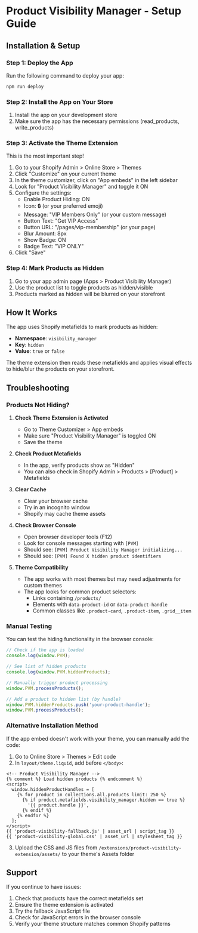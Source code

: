 # Product Visibility Manager - Setup Guide

## Installation & Setup

### Step 1: Deploy the App
Run the following command to deploy your app:
```bash
npm run deploy
```

### Step 2: Install the App on Your Store
1. Install the app on your development store
2. Make sure the app has the necessary permissions (read_products, write_products)

### Step 3: Activate the Theme Extension
This is the most important step!

1. Go to your Shopify Admin > Online Store > Themes
2. Click "Customize" on your current theme
3. In the theme customizer, click on "App embeds" in the left sidebar
4. Look for "Product Visibility Manager" and toggle it ON
5. Configure the settings:
   - Enable Product Hiding: ON
   - Icon: 🔒 (or your preferred emoji)
   - Message: "VIP Members Only" (or your custom message)
   - Button Text: "Get VIP Access"
   - Button URL: "/pages/vip-membership" (or your page)
   - Blur Amount: 8px
   - Show Badge: ON
   - Badge Text: "VIP ONLY"
6. Click "Save"

### Step 4: Mark Products as Hidden
1. Go to your app admin page (Apps > Product Visibility Manager)
2. Use the product list to toggle products as hidden/visible
3. Products marked as hidden will be blurred on your storefront

## How It Works

The app uses Shopify metafields to mark products as hidden:
- **Namespace**: `visibility_manager`
- **Key**: `hidden`
- **Value**: `true` or `false`

The theme extension then reads these metafields and applies visual effects to hide/blur the products on your storefront.

## Troubleshooting

### Products Not Hiding?

1. **Check Theme Extension is Activated**
   - Go to Theme Customizer > App embeds
   - Make sure "Product Visibility Manager" is toggled ON
   - Save the theme

2. **Check Product Metafields**
   - In the app, verify products show as "Hidden"
   - You can also check in Shopify Admin > Products > [Product] > Metafields

3. **Clear Cache**
   - Clear your browser cache
   - Try in an incognito window
   - Shopify may cache theme assets

4. **Check Browser Console**
   - Open browser developer tools (F12)
   - Look for console messages starting with `[PVM]`
   - Should see: `[PVM] Product Visibility Manager initializing...`
   - Should see: `[PVM] Found X hidden product identifiers`

5. **Theme Compatibility**
   - The app works with most themes but may need adjustments for custom themes
   - The app looks for common product selectors:
     - Links containing `/products/`
     - Elements with `data-product-id` or `data-product-handle`
     - Common classes like `.product-card`, `.product-item`, `.grid__item`

### Manual Testing

You can test the hiding functionality in the browser console:

```javascript
// Check if the app is loaded
console.log(window.PVM);

// See list of hidden products
console.log(window.PVM.hiddenProducts);

// Manually trigger product processing
window.PVM.processProducts();

// Add a product to hidden list (by handle)
window.PVM.hiddenProducts.push('your-product-handle');
window.PVM.processProducts();
```

### Alternative Installation Method

If the app embed doesn't work with your theme, you can manually add the code:

1. Go to Online Store > Themes > Edit code
2. In `layout/theme.liquid`, add before `</body>`:

```liquid
<!-- Product Visibility Manager -->
{% comment %} Load hidden products {% endcomment %}
<script>
  window.hiddenProductHandles = [
    {% for product in collections.all.products limit: 250 %}
      {% if product.metafields.visibility_manager.hidden == true %}
        '{{ product.handle }}',
      {% endif %}
    {% endfor %}
  ];
</script>
{{ 'product-visibility-fallback.js' | asset_url | script_tag }}
{{ 'product-visibility-global.css' | asset_url | stylesheet_tag }}
```

3. Upload the CSS and JS files from `/extensions/product-visibility-extension/assets/` to your theme's Assets folder

## Support

If you continue to have issues:
1. Check that products have the correct metafields set
2. Ensure the theme extension is activated
3. Try the fallback JavaScript file
4. Check for JavaScript errors in the browser console
5. Verify your theme structure matches common Shopify patterns
